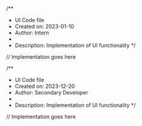 /**
 * UI Code file
 * Created on: 2023-01-10
 * Author: Intern
 *
 * Description: Implementation of UI functionality
 */
 
// Implementation goes here

/**
 * UI Code file
 * Created on: 2023-12-20
 * Author: Secondary Developer
 *
 * Description: Implementation of UI functionality
 */
 
// Implementation goes here

